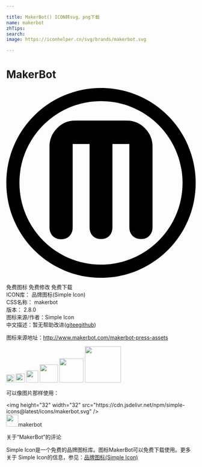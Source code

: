 ```yaml
---

title: MakerBot() ICON转svg、png下载
name: makerbot
zhTips: 
search: 
image: https://iconhelper.cn/svg/brands/makerbot.svg

---
```


# MakerBot  <small style="font-size: 60%;font-weight: 100"></small>

<div id="svg" class="svg-wrap">
<svg role="img" viewBox="0 0 24 24" xmlns="http://www.w3.org/2000/svg"><title>MakerBot icon</title><path d="M23.055 7.328c-.604-1.428-1.47-2.714-2.569-3.813C19.382 2.414 18.1 1.551 16.672.944 15.189.315 13.619 0 12 0c-1.62 0-3.19.318-4.672.945-1.428.604-2.711 1.47-3.813 2.57C2.414 4.615 1.551 5.9.943 7.328.315 8.81 0 10.38 0 12c0 1.619.318 3.189.945 4.671.604 1.429 1.47 2.714 2.569 3.814 1.103 1.1 2.386 1.964 3.813 2.57C8.81 23.686 10.38 24 12 24c1.619 0 3.189-.314 4.671-.944 1.429-.601 2.711-1.471 3.814-2.564 1.1-1.095 1.964-2.386 2.57-3.811.63-1.47.944-3.045.944-4.665 0-1.619-.314-3.18-.944-4.664v-.024zM12 22.335C6.293 22.335 1.665 17.707 1.665 12S6.293 1.665 12 1.665 22.335 6.293 22.335 12 17.707 22.335 12 22.335zm3.242-18.214H8.757c-.922 0-1.7.324-2.333.975-.635.644-.953 1.425-.953 2.334v10.182c0 .449.135.81.4 1.095.267.269.615.42 1.051.42.445 0 .805-.135 1.079-.405.272-.271.409-.63.409-1.08V7.08h2.141v10.529c0 .445.131.806.391 1.08.259.273.611.411 1.059.411.446 0 .799-.138 1.059-.411.26-.274.39-.635.39-1.08V7.08h2.142v10.529c0 .445.135.806.408 1.08.275.273.635.411 1.08.411.435 0 .783-.141 1.05-.423.268-.28.401-.638.401-1.069V7.426c0-.91-.318-1.688-.953-2.336-.633-.648-1.41-.975-2.334-.975v.006z"/></svg>
</div>
<detail full-name='makerbot'></detail>

<div class="detail-page">
<p>
<span><span class="badge-success badge">免费图标</span> <span class="badge-success badge">免费修改</span>  <span class="badge-success badge">免费下载</span> </span>
<br/>
<span>
ICON库：
<span class="badge-secondary badge">品牌图标(Simple Icon)</span> 
</span>
<br/>
<span>
CSS名称：
<span class="badge-secondary badge">makerbot</span> 
</span>

<br/>
<span>
版本：
<span class="badge-secondary badge">2.8.0</span> 
</span>
<br/>
<span>图标来源/作者：<span class="badge-light badge">Simple Icon</span></span> 
<br/>
<span class="zh-detail">中文描述：暂无<span class="help-link"><span>帮助改进</span>(<a href="https://gitee.com/liuwave/icon-helper/edit/master/json/brands/makerbot.json" target="_blank" rel="noopener noreferrer">gitee</a><a href="https://github.com/liuwave/icon-helper/edit/master/json/brands/makerbot.json" target="_blank" rel="noopener noreferrer">github</a></span>)</span><br/>
</p>
</div><div class="description description alert alert-light"><p>图标来源地址：<a href="http://www.makerbot.com/makerbot-press-assets" target="_blank" rel="noopener noreferrer">http://www.makerbot.com/makerbot-press-assets</a></p></div>
<div class="alert alert-dark">
<img height="21" width="21" src="https://cdn.jsdelivr.net/npm/simple-icons@latest/icons/makerbot.svg" />
<img height="24" width="24" src="https://cdn.jsdelivr.net/npm/simple-icons@latest/icons/makerbot.svg" />
<img height="32" width="32" src="https://cdn.jsdelivr.net/npm/simple-icons@latest/icons/makerbot.svg" />
<img height="48" width="48" src="https://cdn.jsdelivr.net/npm/simple-icons@latest/icons/makerbot.svg" />
<img height="64" width="64" src="https://cdn.jsdelivr.net/npm/simple-icons@latest/icons/makerbot.svg" />
<img height="96" width="96" src="https://cdn.jsdelivr.net/npm/simple-icons@latest/icons/makerbot.svg" />

</div>
<div>
  <p>可以像图片那样使用：    
  </p>
  <div class="alert alert-primary" style="font-size: 14px">
    &lt;img height="32" width="32" src="https://cdn.jsdelivr.net/npm/simple-icons@latest/icons/makerbot.svg" /&gt;
    <copy-btn content='<img height="32" width="32" src="https://cdn.jsdelivr.net/npm/simple-icons@latest/icons/makerbot.svg" />'></copy-btn>
  </div>
  <div class="alert alert-secondary">
    <img height="32" width="32" src="https://cdn.jsdelivr.net/npm/simple-icons@latest/icons/makerbot.svg" />makerbot
    <copy-btn content="makerbot" btn-title="复制图标名称"></copy-btn>
  </div>
</div>

<Vssue title="关于“MakerBot”的评论" >关于“MakerBot”的评论</Vssue>


<div><p>Simple Icon是一个免费的品牌图标库。图标MakerBot可以免费下载使用。更多关于  Simple Icon的信息，参见：<a target="_blank" href="https://iconhelper.cn/brands.html">品牌图标(Simple Icon)</a>
</p></div>
